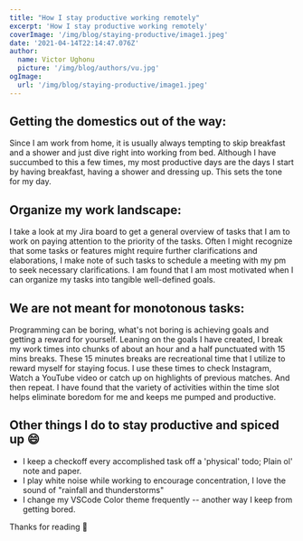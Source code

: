 ```yaml
---
title: "How I stay productive working remotely"
excerpt: 'How I stay productive working remotely'
coverImage: '/img/blog/staying-productive/image1.jpeg'
date: '2021-04-14T22:14:47.076Z'
author:
  name: Victor Ughonu
  picture: '/img/blog/authors/vu.jpg'
ogImage:
  url: '/img/blog/staying-productive/image1.jpeg'
---
```




## Getting the domestics out of the way:

Since I am work from home, it is usually always tempting to skip breakfast and a shower and just dive right into working from bed. Although I have succumbed to this a few times, my most productive days are the days I start by having breakfast, having a shower and dressing up. This sets the tone for my day.

## Organize my work landscape:

I take a look at my Jira board to get a general overview of tasks that I am to work on paying attention to the priority of the tasks. 
Often I might recognize that some tasks or features might require further clarifications and elaborations, I make note of such tasks to schedule a meeting with my pm to seek necessary clarifications. I am found that I am most motivated when I can organize my tasks into tangible well-defined goals.

## We are not meant for monotonous tasks:

Programming can be boring, what's not boring is achieving goals and getting a reward for yourself. Leaning on the goals I have created, I break my work times into chunks of about an hour and a half punctuated with 15 mins breaks. These 15 minutes breaks are recreational time that I utilize to reward myself for staying focus. I use these times to check Instagram, Watch a YouTube video or catch up on highlights of previous matches. And then repeat. I have found that the variety of activities within the time slot helps eliminate boredom for me and keeps me pumped and productive.

## Other things I do to stay productive and spiced up 😄

* I keep a checkoff every accomplished task off a 'physical' todo; Plain ol' note and paper.
* I play white noise while working to encourage concentration, I love the sound of "rainfall and thunderstorms"
* I change my VSCode Color theme frequently -- another way I keep from getting bored.

Thanks for reading 🙏
